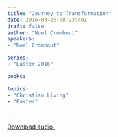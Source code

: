 ```yaml
---
title: "Journey to Transformation"
date: 2016-03-26T08:23:40Z
draft: false
author: "Noel Cromhout"
speakers:
- "Noel Cromhout"

series:
- "Easter 2016"

books:

topics:
- "Christian Living"
- "Easter"

---
```

[Download audio.](https://s3-eu-west-1.amazonaws.com/renownchurch/sermons/2016/03/2016-03-26_TheJourneyToTransformation.mp3)